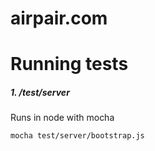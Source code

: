 airpair.com
===========



Running tests
===============================================================================

##### 1. /test/server

Runs in node with mocha

    mocha test/server/bootstrap.js
